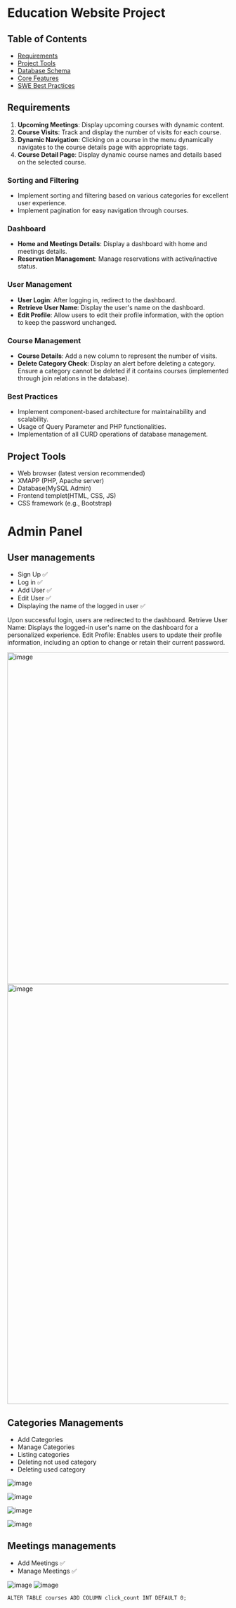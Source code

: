 # Education Website Project

## Table of Contents
- [Requirements](#Requirements)
- [Project Tools](#Project-Tools)
- [Database Schema](#Database-Schema)
- [Core Features](#Core-Features)
- [SWE Best Practices](#SWE-Best-Practices)

## Requirements


1. **Upcoming Meetings**: Display upcoming courses with dynamic content.
2. **Course Visits**: Track and display the number of visits for each course.
3. **Dynamic Navigation**: Clicking on a course in the menu dynamically navigates to the course details page with appropriate tags.
4. **Course Detail Page**: Display dynamic course names and details based on the selected course.

### Sorting and Filtering
- Implement sorting and filtering based on various categories for excellent user experience.
- Implement pagination for easy navigation through courses.

### Dashboard
- **Home and Meetings Details**: Display a dashboard with home and meetings details.
- **Reservation Management**: Manage reservations with active/inactive status.

### User Management
- **User Login**: After logging in, redirect to the dashboard.
- **Retrieve User Name**: Display the user's name on the dashboard.
- **Edit Profile**: Allow users to edit their profile information, with the option to keep the password unchanged.

### Course Management
- **Course Details**: Add a new column to represent the number of visits.
- **Delete Category Check**: Display an alert before deleting a category. Ensure a category cannot be deleted if it contains courses (implemented through join relations in the database).

### Best Practices
- Implement component-based architecture for maintainability and scalability.
- Usage of Query Parameter and PHP functionalities.
- Implementation of all CURD operations of database management.

## Project Tools

- Web browser (latest version recommended)
- XMAPP (PHP, Apache server)
- Database(MySQL Admin)
- Frontend templet(HTML, CSS, JS)
- CSS framework (e.g., Bootstrap)


# Admin Panel

## User managements
- Sign Up ✅
- Log in ✅
- Add User ✅
- Edit User ✅
- Displaying the name of the logged in user ✅


Upon successful login, users are redirected to the dashboard.
Retrieve User Name: Displays the logged-in user's name on the dashboard for a personalized experience.
Edit Profile: Enables users to update their profile information, including an option to change or retain their current password.

<img width="755" alt="image" src="https://github.com/astral-fate/UN-Women-Back-End-Scholarship/assets/63984422/2c268d6a-15f9-4d74-82d2-097c7a3f7292">

<img width="956" alt="image" src="https://github.com/astral-fate/UN-Women-Back-End-Scholarship/assets/63984422/59e947e1-2c81-4dcb-94e2-94ade9ecb647">

## Categories  Managements
- Add Categories 
- Manage Categories 
- Listing categories
- Deleting not used category
- Deleting used category

![image](https://github.com/astral-fate/Project_r10/assets/63984422/c50f0a90-a958-4b19-b996-768480d9087b)


![image](https://github.com/astral-fate/UN-Women-Back-End-Scholarship/assets/63984422/4dcfad97-760a-4de1-8ab3-89764c8c1d79)


![image](https://github.com/astral-fate/UN-Women-Back-End-Scholarship/assets/63984422/218feba8-6b2b-4cf3-90cd-4796670e4d70)

![image](https://github.com/astral-fate/UN-Women-Back-End-Scholarship/assets/63984422/c6d55187-3b86-4b0a-bea4-1bfbfd86b02e)

## Meetings  managements
- Add Meetings ✅
- Manage Meetings ✅

![image](https://github.com/astral-fate/UN-Women-Back-End-Scholarship/assets/63984422/37bcc383-a3fa-4513-a203-5ea588e1c361)
![image](https://github.com/astral-fate/Project_r10/assets/63984422/ecc22d1b-bb57-4067-84d3-1daaab79f381)





```
ALTER TABLE courses ADD COLUMN click_count INT DEFAULT 0;
```


